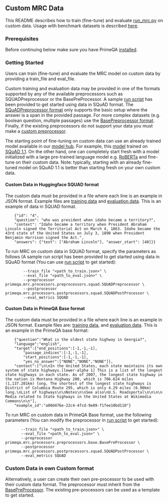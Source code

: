 ## Custom MRC Data

This README describes how to train (fine-tune) and evaluate [run_mrc.py](../../primeqa/mrc/run_mrc.py) on custom data. 
Usage with benchmark datasets is described [here](../../primeqa/mrc/README.md#example-usage).

### Prerequisites

Before continuing below make sure you have PrimeQA [installed](../../README.md#Installation).

### Getting Started
Users can train (fine-tune) and evaluate the MRC model on custom data by providing a train_file and eval_file. 

Custom training and evaluation data may be provided in one of the formats supported by any of the available preprocessors such as SQUADPreprocessor or the BasePreProcessor. A sample [run script](run_mrc.sh) has been provided to get started using data in SQuAD format. The [SQuADPreprocessor format](./README.md#Custom-Data-in-Huggingface-SQUAD-format) only supports the basic setup where the answer is a span in the provided passage. For more complex datasets (e.g. boolean question, multiple passages) use the [BasePreprocessor format](./README.md#Custom-Data-in-PrimeQA-Base-format). Finally, if the existing preprocessors do not support your data you must make a [custom preprocessor](./README.md#Custom-Data-in-own-custom-format).  

The starting point of fine-tuning on custom data can use an already trained model available in our [model hub](https://huggingface.co/PrimeQA). For example, this [model](https://huggingface.co/PrimeQA/squad-v1-roberta-large) trained on [SQuAD 1.1](https://aclanthology.org/D16-1264/). On the other hand, one can completely start fresh with a model initialized with a large pre-trained language model e.g. [RoBERTa](https://huggingface.co/roberta-large/) and fine-tune on their custom data. Note: typically, starting with an already fine-tuned model on SQuAD 1.1 is better than starting fresh on your own custom data.

#### Custom Data in Huggingface SQUAD format

The custom data must be provided in a file where each line is an example in JSON format.
Example files are [training data](./custom_data/examples_train_squad.json) and [evaluation data](./custom_data/examples_eval_squad.json).
This is an example of data in SQUAD format. 

```shell
    {"id": "4", 
    "question": "who was president when idaho became a territory?", 
    "context": "Idaho became a territory when President Abraham Lincoln signed the Territorial Act on March 4, 1863. Idaho became the 43rd state of the United States on July 3, 1890 when President Benjamin Harrison signed the Act.", 
    "answers": {"text": ["Abraham Lincoln"], "answer_start": [40]}}
```

To run MRC on custom data in SQUAD format, specify the parameters as follows (A sample run script has been provided to get started using data in SQuAD format (You can use [run script](run_mrc.sh) to get started):

```shell
        --train_file "<path_to_train.json>" \
        --eval_file "<path_to_eval.json>" \
        --preprocessor primeqa.mrc.processors.preprocessors.squad.SQUADPreprocessor \
        --postprocessor primeqa.mrc.processors.postprocessors.squad.SQUADPostProcessor \
        --eval_metrics SQUAD 
```

#### Custom Data in PrimeQA Base format

The custom data must be provided in a file where each line is an example in JSON format.
Example files are: [training data](./custom_data/examples_train_base.json), and [evaluation data](./custom_data/examples_eval_base.json).
 This is an example in the PrimeQA base format:
```shell
    {"question":"What is the oldest state highway in Georgia?",
    "language":"english",
    "target":{"end_positions":[-1,-1,-1],
        "passage_indices":[-1,-1,-1],
        "start_positions":[-1,-1,-1],
        "yes_no_answer":["NONE","NONE","NONE"]},
    "context":["\n\nIn the United States, each state maintains its own system of state highways.[lower-alpha 1] This is a list of the longest state highways in each state. As of 2007, the longest state highway in the nation is Montana Highway 200, which is 706.624 miles (1,137.201km) long. The shortest of the longest state highways is District of Columbia Route 295, which is only 4.29 miles (6.90km) long.\nList of highways\n\nNotes\n\nSee also\nU.S. Roadsportal\n\n\n\n Media related to State highways in the United States at Wikimedia Commons\n\n"],
    "example_id":"a00d476e-22c4-4fcd-9e89-f1fee10bd110"}
```

To run MRC on custom data in PrimeQA Base format, use the following parameters (You can modify the preprocessor in [run script](run_mrc.sh) to get started):

```shell
       --train_file "<path_to_train.json>" \
       --eval_file "<path_to_eval.json>" \
       --preprocessor primeqa.mrc.processors.preprocessors.base.BasePreProcessor \
       --postprocessor primeqa.mrc.processors.postprocessors.squad.SQUADPostProcessor \
       --eval_metrics SQUAD 
```

### Custom Data in own Custom format

Alternatively, a user can create their own pre-processor to be used with their custom data format. The preprocessor must inherit from the [BasePreProcessor](https://github.com/primeqa/primeqa/blob/mrc-user-data/primeqa/mrc/processors/preprocessors/base.py). The existing pre-processors can be used as a template to get started.
